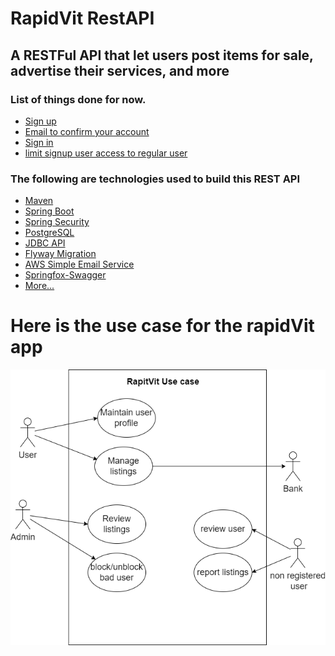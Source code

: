 # RapidVit RestAPI
## A RESTFul API that let users post items for sale, advertise their services, and more


### List of things done for now.
* [Sign up]()
* [Email to confirm your account]()
* [Sign in]()
* [limit signup user access to regular user]()

### The following are technologies used to build this REST API
* [Maven]()
* [Spring Boot]()
* [Spring Security]()
* [PostgreSQL]()
* [JDBC API]()
* [Flyway Migration]()
* [AWS Simple Email Service]()
* [Springfox-Swagger]()
* [More...]()

# Here is the use case for the rapidVit app
![alt text](https://github.com/ivacharles/rapidVit/blob/master/src/main/resources/rapidvit-use-case.drawio.png)


